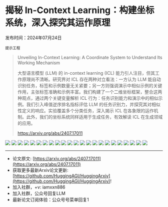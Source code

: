 # 揭秘 In-Context Learning：构建坐标系统，深入探究其运作原理
发布时间：2024年07月24日

`提示工程`
> Unveiling In-Context Learning: A Coordinate System to Understand Its Working Mechanism
>
> 大型语言模型 (LLM) 的 in-context learning (ICL) 能力引人注目，但其工作原理尚不清晰。研究界对 ICL 存在两种对立看法：一方认为 LLM 能自动识别任务，标签和示例数量无关紧要；另一方则强调演示中相似示例的关键作用，主张标签准确和示例丰富。我们构建了一个二维坐标框架，整合这两种观点，通过两个关键变量解析 ICL 行为：任务识别能力和演示中的相似示例。我们引入峰值逆序排名指标评估 LLM 的任务识别力，并探究其对相似性定义的响应。实验覆盖多个分类任务，深入揭示 ICL 在各象限的运作机制。此外，我们的坐标系统同样适用于生成任务，有效解读 ICL 在生成领域的应用。
>
> https://arxiv.org/abs/2407.17011

![](https://raw.githubusercontent.com/HuggingAGI/HuggingArxiv/main/paper_images/2407.17011/x1.png)
![](https://raw.githubusercontent.com/HuggingAGI/HuggingArxiv/main/paper_images/2407.17011/x2.png)
![](https://raw.githubusercontent.com/HuggingAGI/HuggingArxiv/main/paper_images/2407.17011/x3.png)
![](https://raw.githubusercontent.com/HuggingAGI/HuggingArxiv/main/paper_images/2407.17011/x4.png)
![](https://raw.githubusercontent.com/HuggingAGI/HuggingArxiv/main/paper_images/2407.17011/x5.png)
![](https://raw.githubusercontent.com/HuggingAGI/HuggingArxiv/main/paper_images/2407.17011/x6.png)
![](https://raw.githubusercontent.com/HuggingAGI/HuggingArxiv/main/paper_images/2407.17011/x7.png)
![](https://raw.githubusercontent.com/HuggingAGI/HuggingArxiv/main/paper_images/2407.17011/x8.png)
![](https://raw.githubusercontent.com/HuggingAGI/HuggingArxiv/main/paper_images/2407.17011/x9.png)
![](https://raw.githubusercontent.com/HuggingAGI/HuggingArxiv/main/paper_images/2407.17011/x10.png)
![](https://raw.githubusercontent.com/HuggingAGI/HuggingArxiv/main/paper_images/2407.17011/x11.png)
![](https://raw.githubusercontent.com/HuggingAGI/HuggingArxiv/main/paper_images/2407.17011/x12.png)
![](https://raw.githubusercontent.com/HuggingAGI/HuggingArxiv/main/paper_images/2407.17011/x13.png)
![](https://raw.githubusercontent.com/HuggingAGI/HuggingArxiv/main/paper_images/2407.17011/x14.png)
![](https://raw.githubusercontent.com/HuggingAGI/HuggingArxiv/main/paper_images/2407.17011/x15.png)
![](https://raw.githubusercontent.com/HuggingAGI/HuggingArxiv/main/paper_images/2407.17011/x16.png)
![](https://raw.githubusercontent.com/HuggingAGI/HuggingArxiv/main/paper_images/2407.17011/x17.png)
![](https://raw.githubusercontent.com/HuggingAGI/HuggingArxiv/main/paper_images/2407.17011/x18.png)
![](https://raw.githubusercontent.com/HuggingAGI/HuggingArxiv/main/paper_images/2407.17011/x19.png)
![](https://raw.githubusercontent.com/HuggingAGI/HuggingArxiv/main/paper_images/2407.17011/x20.png)
![](https://raw.githubusercontent.com/HuggingAGI/HuggingArxiv/main/paper_images/2407.17011/x21.png)
![](https://raw.githubusercontent.com/HuggingAGI/HuggingArxiv/main/paper_images/2407.17011/x22.png)
![](https://raw.githubusercontent.com/HuggingAGI/HuggingArxiv/main/paper_images/2407.17011/x23.png)

<hr />

- 论文原文: [https://arxiv.org/abs/2407.17011](https://arxiv.org/abs/2407.17011)
- 获取更多最新Arxiv论文更新: [https://github.com/HuggingAGI/HuggingArxiv](https://github.com/HuggingAGI/HuggingArxiv)!
- 加入社群，+v: iamxxn886
- 加入社群，公众号回复LLM
- 最新论文订阅体验：公众号号菜单回复1